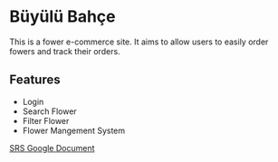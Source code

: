 # Büyülü Bahçe
This is a fower e-commerce site. It aims to allow users to easily order fowers and track their orders. 

## Features
- Login
- Search Flower
- Filter Flower
- Flower Mangement System

[SRS Google Document](https://docs.google.com/document/d/1izjiapOzYLiEWDbG5fzzb8FmE4smX3vNOnvC1YYsse8/edit?usp=sharing)
